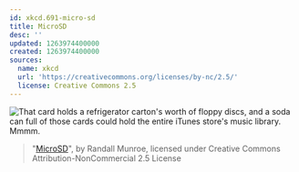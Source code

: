 ```yaml
---
id: xkcd.691-micro-sd
title: MicroSD
desc: ''
updated: 1263974400000
created: 1263974400000
sources:
  name: xkcd
  url: 'https://creativecommons.org/licenses/by-nc/2.5/'
  license: Creative Commons 2.5
---
```

![That card holds a refrigerator carton's worth of floppy discs, and a soda can full of those cards could hold the entire iTunes store's music library. Mmmm.](https://imgs.xkcd.com/comics/microsd.png)
> "[MicroSD](https://xkcd.com/691/)", by Randall Munroe, licensed under Creative Commons Attribution-NonCommercial 2.5 License
